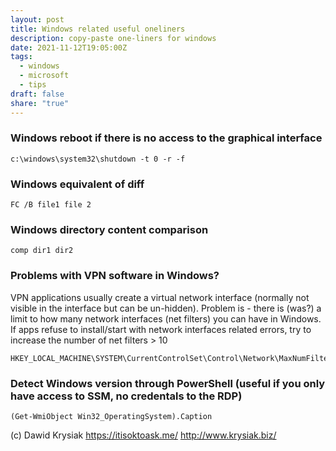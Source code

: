```yaml
---
layout: post
title: Windows related useful oneliners
description: copy-paste one-liners for windows
date: 2021-11-12T19:05:00Z
tags:
  - windows
  - microsoft
  - tips
draft: false
share: "true"
---
```



### Windows reboot if there is no access to the graphical interface
```
c:\windows\system32\shutdown -t 0 -r -f
```

### Windows equivalent of diff
```
FC /B file1 file 2
```
### Windows directory content comparison
```
comp dir1 dir2
```
### Problems with VPN software in Windows?
VPN applications usually create a virtual network interface (normally not visible in the interface but can be un-hidden).  Problem is - there is (was?) a limit to how many network interfaces (net filters) you can have in Windows. If apps refuse to install/start with network interfaces related errors, try to increase the number of net filters > 10
```
HKEY_LOCAL_MACHINE\SYSTEM\CurrentControlSet\Control\Network\MaxNumFilters****
```

### Detect Windows version through PowerShell (useful if you only have access to SSM, no credentals to the RDP)
```
(Get-WmiObject Win32_OperatingSystem).Caption
```




(c) Dawid Krysiak https://itisoktoask.me/ http://www.krysiak.biz/